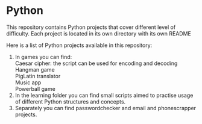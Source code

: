 # Python
This repository contains  Python projects that cover different level of difficulty. Each project is located in its own directory with its own README

Here is a list of Python projects available in this repository:

1.  In games you can find:<br>
Caesar cipher: the script can be used for encoding and decoding<br>
Hangman game<br>
PigLatin translator<br>
Music app<br>
Powerball game<br>
2.  In the learning folder you can find small scripts aimed to practise usage of different Python structures and concepts.
3.  Separately you can find passwordchecker and email and phonescrapper projects.
